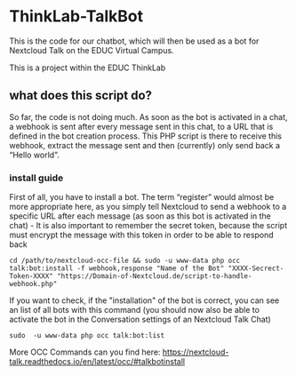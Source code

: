 # ThinkLab-TalkBot
This is the code for our chatbot, which will then be used as a bot for Nextcloud Talk on the EDUC Virtual Campus.

This is a project within the EDUC ThinkLab

## what does this script do?
So far, the code is not doing much. As soon as the bot is activated in a chat, a webhook is sent after every message sent in this chat, to a URL that is defined in the bot creation process. This PHP script is there to receive this webhook, extract the message sent and then (currently) only send back a “Hello world”.

### install guide
First of all, you have to install a bot. The term “register” would almost be more appropriate here, as you simply tell Nextcloud to send a webhook to a specific URL after each message (as soon as this bot is activated in the chat) - It is also important to remember the secret token, because the script must encrypt the message with this token in order to be able to respond back 
```
cd /path/to/nextcloud-occ-file && sudo -u www-data php occ talk:bot:install -f webhook,response "Name of the Bot" "XXXX-Secrect-Token-XXXX" "https://Domain-of-Nextcloud.de/script-to-handle-webhook.php"
```
If you want to check, if the "installation" of the bot is correct, you can see an list of all bots with this command (you should now also be able to activate the bot in the Conversation settings of an Nextcloud Talk Chat)
```
sudo  -u www-data php occ talk:bot:list
```
More OCC Commands can you find here: https://nextcloud-talk.readthedocs.io/en/latest/occ/#talkbotinstall
